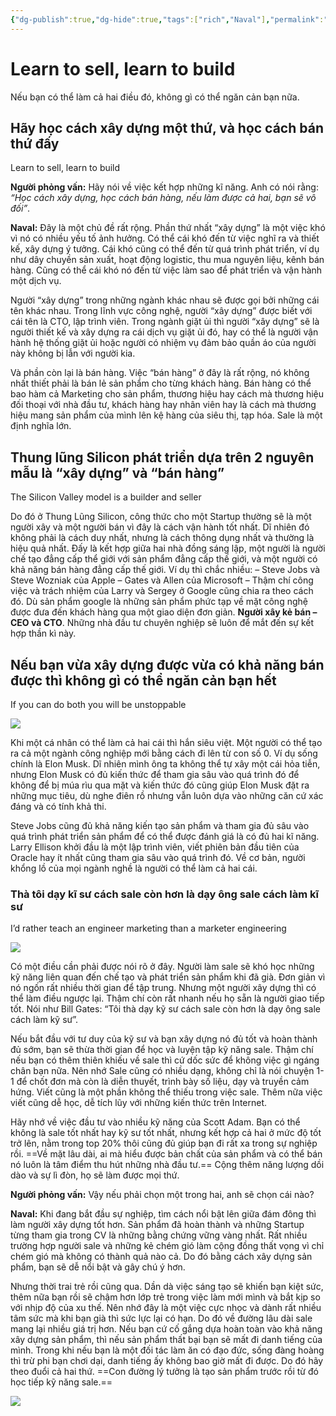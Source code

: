 ```yaml
---
{"dg-publish":true,"dg-hide":true,"tags":["rich","Naval"],"permalink":"/2-reading/books/lam-giau-khong-can-may-man-naval/15-hay-hoc-cach-xay-dung-mot-thu-va-hoc-cach-ban-thu-day/","hide":true,"dgPassFrontmatter":true}
---
```


# Learn to sell, learn to build

Nếu bạn có thể làm cả hai điều đó, không gì có thể ngăn cản bạn nữa.

## Hãy học cách xây dựng một thứ, và học cách bán thứ đấy
Learn to sell, learn to build  

**Người phỏng vấn:** Hãy nói về việc kết hợp những kĩ năng. Anh có nói rằng: *“Học cách xây dựng, học cách bán hàng, nếu làm được cả hai, bạn sẽ vô đối”*.

**Naval:** Đây là một chủ đề rất rộng. Phần thứ nhất “xây dựng” là một việc khó vì nó có nhiều yếu tố ảnh hưởng. Có thể cái khó đến từ việc nghĩ ra và thiết kế, xây dựng ý tưởng. Cái khó cũng có thể đến từ quá trình phát triển, ví dụ như dây chuyền sản xuất, hoạt động logistic, thu mua nguyên liệu, kênh bán hàng. Cũng có thể cái khó nó đến từ việc làm sao để phát triển và vận hành một dịch vụ.

Người “xây dựng” trong những ngành khác nhau sẽ được gọi bởi những cái tên khác nhau. Trong lĩnh vực công nghệ, người “xây dựng” được biết với cái tên là CTO, lập trình viên. Trong ngành giặt ủi thì người “xây dựng” sẽ là người thiết kế và xây dựng ra cái dịch vụ giặt ủi đó, hay có thể là người vận hành hệ thống giặt ủi hoặc người có nhiệm vụ đảm bảo quần áo của người này không bị lẫn với người kia.

Và phần còn lại là bán hàng. Việc “bán hàng” ở đây là rất rộng, nó không nhất thiết phải là bán lẻ sản phẩm cho từng khách hàng. Bán hàng có thể bao hàm cả Marketing cho sản phẩm, thương hiệu hay cách mà thương hiệu đối thoại với nhà đầu tư, khách hàng hay nhân viên hay là cách mà thương hiệu mang sản phẩm của mình lên kệ hàng của siêu thị, tạp hóa. Sale là một định nghĩa lớn.

## Thung lũng Silicon phát triển dựa trên 2 nguyên mẫu là “xây dựng” và “bán hàng”
The Silicon Valley model is a builder and seller  

Do đó ở Thung Lũng Silicon, công thức cho một Startup thường sẽ là một người xây và một người bán vì đây là cách vận hành tốt nhất. Dĩ nhiên đó không phải là cách duy nhất, nhưng là cách thông dụng nhất và thường là hiệu quả nhất. Đấy là kết hợp giữa hai nhà đồng sáng lập, một người là người chế tạo đẳng cấp thể giới với sản phẩm đẳng cấp thế giới, và một người có khả năng bán hàng đẳng cấp thế giới. Ví dụ thì chắc nhiều: – Steve Jobs và Steve Wozniak của Apple – Gates và Allen của Microsoft – Thậm chí công việc và trách nhiệm của Larry và Sergey ở Google cũng chia ra theo cách đó. Dù sản phẩm google là những sản phẩm phức tạp về mặt công nghệ được đưa đến khách hàng qua một giao diện đơn giản. **Người xây kẻ bán – CEO và CTO**. Những nhà đầu tư chuyên nghiệp sẽ luôn để mắt đến sự kết hợp thần kì này.

## Nếu bạn vừa xây dựng được vừa có khả năng bán được thì không gì có thể ngăn cản bạn hết
If you can do both you will be unstoppable  

![](https://i.imgur.com/yxh7R6d.gif)

Khi một cá nhân có thể làm cả hai cái thì hắn siêu việt. Một người có thể tạo ra cả một ngành công nghiệp mới bằng cách đi lên từ con số 0. Ví dụ sống chính là Elon Musk. Dĩ nhiên mình ông ta không thể tự xây một cái hỏa tiễn, nhưng Elon Musk có đủ kiến thức để tham gia sâu vào quá trình đó để không để bị múa rìu qua mặt và kiến thức đó cũng giúp Elon Musk đặt ra những mục tiêu, dù nghe điên rồ nhưng vẫn luôn dựa vào những căn cứ xác đáng và có tính khả thi.

Steve Jobs cũng đủ khả năng kiến tạo sản phẩm và tham gia đủ sâu vào quá trình phát triển sản phẩm để có thể được đánh giá là có đủ hai kĩ năng. Larry Ellison khởi đầu là một lập trình viên, viết phiên bản đầu tiên của Oracle hay ít nhất cũng tham gia sâu vào quá trình đó. Về cơ bản, người khổng lồ của mọi ngành nghề là người có thể làm cả hai cái.

### Thà tôi dạy kĩ sư cách sale còn hơn là dạy ông sale cách làm kĩ sư
I’d rather teach an engineer marketing than a marketer engineering  

![](https://i.imgur.com/oXKZdxX.gif)

Có một điều cần phải được nói rõ ở đây. Người làm sale sẽ khó học những kỹ năng liên quan đến chế tạo và phát triển sản phẩm khi đã già. Đơn giản vì nó ngốn rất nhiều thời gian để tập trung. Nhưng một người xây dựng thì có thể làm điều ngược lại. Thậm chí còn rất nhanh nếu họ sẵn là người giao tiếp tốt. Nói như Bill Gates: “Tôi thà dạy kỹ sư cách sale còn hơn là dạy ông sale cách làm kỹ sư”.

Nếu bắt đầu với tư duy của kỹ sư và bạn xây dựng nó đủ tốt và hoàn thành đủ sớm, bạn sẽ thừa thời gian để học và luyện tập kỹ năng sale. Thậm chí nếu bạn có thêm thiên khiếu về sale thì cứ dốc sức để không việc gì ngáng chân bạn nữa. Nên nhớ Sale cũng có nhiều dạng, không chỉ là nói chuyện 1-1 để chốt đơn mà còn là diễn thuyết, trình bày số liệu, dạy và truyền cảm hứng. Viết cũng là một phần không thể thiếu trong việc sale. Thêm nữa việc viết cũng dễ học, dễ tích lũy với những kiến thức trên Internet.

Hãy nhớ về việc đầu tư vào nhiều kỹ năng của Scott Adam. Bạn có thể không là sale tốt nhất hay kỹ sư tốt nhất, nhưng kết hợp cả hai ở mức độ tốt trở lên, nằm trong top 20% thôi cũng đủ giúp bạn đi rất xa trong sự nghiệp rồi. ==Về mặt lâu dài, ai mà hiểu được bản chất của sản phẩm và có thể bán nó luôn là tâm điểm thu hút những nhà đầu tư.== Cộng thêm năng lượng dồi dào và sự lì đòn, họ sẽ làm được mọi thứ.
<!--SR:!2023-09-05,10,250-->

**Người phỏng vấn:** Vậy nếu phải chọn một trong hai, anh sẽ chọn cái nào?

**Naval:** Khi đang bắt đầu sự nghiệp, tìm cách nổi bật lên giữa đám đông thì làm người xây dựng tốt hơn. Sản phẩm đã hoàn thành và những Startup từng tham gia trong CV là những bằng chứng vững vàng nhất. Rất nhiều trường hợp người sale và những kẻ chém gió làm cộng đồng thất vọng vì chỉ chém gió mà không có thành quả nào cả. Do đó bằng cách xây dựng sản phẩm, bạn sẽ dễ nổi bật và gây chú ý hơn.

Nhưng thời trai trẻ rồi cũng qua. Dần dà việc sáng tạo sẽ khiến bạn kiệt sức, thêm nữa bạn rồi sẽ chậm hơn lớp trẻ trong việc làm mới mình và bắt kịp so với nhịp độ của xu thế. Nên nhớ đây là một việc cực nhọc và dành rất nhiều tâm sức mà khi bạn già thì sức lực lại có hạn. Do đó về đường lâu dài sale mang lại nhiều giá trị hơn. Nếu bạn cứ cố gắng dựa hoàn toàn vào khả năng xây dựng sản phẩm, thì nếu sản phẩm thất bại bạn sẽ mất đi danh tiếng của mình. Trong khi nếu bạn là một đối tác làm ăn có đạo đức, sống đàng hoàng thì trừ phi bạn chơi dại, danh tiếng ấy không bao giờ mất đi được. Do đó hãy theo đuổi cả hai thứ. ==Con đường lý tưởng là tạo sản phẩm trước rồi từ đó học tiếp kỹ năng sale.==
<!--SR:!2023-09-04,9,250-->

![](https://i.imgur.com/ZpEWB20.gif)
